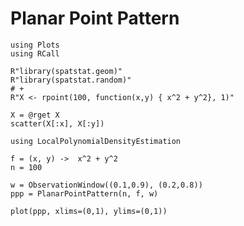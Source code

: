 # Planar Point Pattern


```@example ppp
using Plots
using RCall

R"library(spatstat.geom)"
R"library(spatstat.random)"
# +
R"X <- rpoint(100, function(x,y) { x^2 + y^2}, 1)"

X = @rget X
scatter(X[:x], X[:y])
```

```@example ppp
using LocalPolynomialDensityEstimation

f = (x, y) ->  x^2 + y^2
n = 100

w = ObservationWindow((0.1,0.9), (0.2,0.8))
ppp = PlanarPointPattern(n, f, w)

plot(ppp, xlims=(0,1), ylims=(0,1))
```


